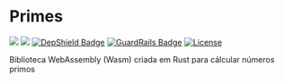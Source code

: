 # Primes

[<img src="https://api.travis-ci.org/caiocampos/primes.svg?branch=master">](https://travis-ci.org/caiocampos/primes)
![](https://img.shields.io/david/caiocampos/primes.svg)
[![DepShield Badge](https://depshield.sonatype.org/badges/caiocampos/primes/depshield.svg)](https://depshield.github.io)
[![GuardRails Badge](https://badges.guardrails.io/caiocampos/primes.svg)](https://www.guardrails.io/)
[![License](https://img.shields.io/github/license/caiocampos/primes.svg)](LICENSE)


Biblioteca WebAssembly (Wasm) criada em Rust para cálcular números primos
